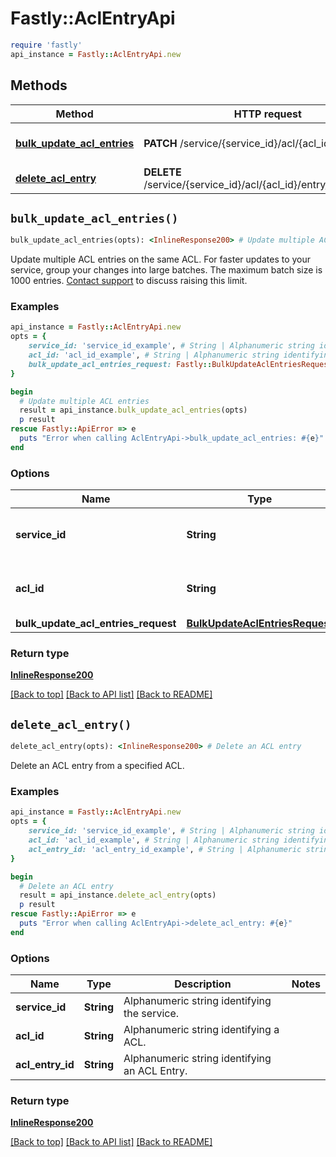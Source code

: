 # Fastly::AclEntryApi


```ruby
require 'fastly'
api_instance = Fastly::AclEntryApi.new
```

## Methods

| Method | HTTP request | Description |
| ------ | ------------ | ----------- |
| [**bulk_update_acl_entries**](AclEntryApi.md#bulk_update_acl_entries) | **PATCH** /service/{service_id}/acl/{acl_id}/entries | Update multiple ACL entries |
| [**delete_acl_entry**](AclEntryApi.md#delete_acl_entry) | **DELETE** /service/{service_id}/acl/{acl_id}/entry/{acl_entry_id} | Delete an ACL entry |


## `bulk_update_acl_entries()`

```ruby
bulk_update_acl_entries(opts): <InlineResponse200> # Update multiple ACL entries
```

Update multiple ACL entries on the same ACL. For faster updates to your service, group your changes into large batches. The maximum batch size is 1000 entries. [Contact support](https://support.fastly.com/) to discuss raising this limit.

### Examples

```ruby
api_instance = Fastly::AclEntryApi.new
opts = {
    service_id: 'service_id_example', # String | Alphanumeric string identifying the service.
    acl_id: 'acl_id_example', # String | Alphanumeric string identifying a ACL.
    bulk_update_acl_entries_request: Fastly::BulkUpdateAclEntriesRequest.new, # BulkUpdateAclEntriesRequest | 
}

begin
  # Update multiple ACL entries
  result = api_instance.bulk_update_acl_entries(opts)
  p result
rescue Fastly::ApiError => e
  puts "Error when calling AclEntryApi->bulk_update_acl_entries: #{e}"
end
```

### Options

| Name | Type | Description | Notes |
| ---- | ---- | ----------- | ----- |
| **service_id** | **String** | Alphanumeric string identifying the service. |  |
| **acl_id** | **String** | Alphanumeric string identifying a ACL. |  |
| **bulk_update_acl_entries_request** | [**BulkUpdateAclEntriesRequest**](BulkUpdateAclEntriesRequest.md) |  | [optional] |

### Return type

[**InlineResponse200**](InlineResponse200.md)

[[Back to top]](#) [[Back to API list]](../../README.md#endpoints)
[[Back to README]](../../README.md)
## `delete_acl_entry()`

```ruby
delete_acl_entry(opts): <InlineResponse200> # Delete an ACL entry
```

Delete an ACL entry from a specified ACL.

### Examples

```ruby
api_instance = Fastly::AclEntryApi.new
opts = {
    service_id: 'service_id_example', # String | Alphanumeric string identifying the service.
    acl_id: 'acl_id_example', # String | Alphanumeric string identifying a ACL.
    acl_entry_id: 'acl_entry_id_example', # String | Alphanumeric string identifying an ACL Entry.
}

begin
  # Delete an ACL entry
  result = api_instance.delete_acl_entry(opts)
  p result
rescue Fastly::ApiError => e
  puts "Error when calling AclEntryApi->delete_acl_entry: #{e}"
end
```

### Options

| Name | Type | Description | Notes |
| ---- | ---- | ----------- | ----- |
| **service_id** | **String** | Alphanumeric string identifying the service. |  |
| **acl_id** | **String** | Alphanumeric string identifying a ACL. |  |
| **acl_entry_id** | **String** | Alphanumeric string identifying an ACL Entry. |  |

### Return type

[**InlineResponse200**](InlineResponse200.md)

[[Back to top]](#) [[Back to API list]](../../README.md#endpoints)
[[Back to README]](../../README.md)
